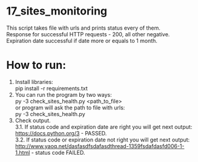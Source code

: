 # 17_sites_monitoring

This script takes file with urls and prints status every of them.<br />
Response for successful HTTP requests - 200, all other negative.<br />
Expiration date successful if date more or equals to 1 month.<br />

# How to run:<br />
1. Install libraries:<br />
pip install -r requirements.txt<br />
2. You can run the program by two ways:<br />
py -3 check_sites_health.py \<path_to_file\><br />
or program will ask the path to file with urls:<br />
py -3 check_sites_health.py<br />
3. Check output. <br />
3.1. If status code and expiration date are right you will get next output:<br />
https://docs.python.org/3 - PASSED.<br />
3.2. If status code or expiration date not right you will get next output:<br />
http://www.yaoq.net/dasfasdfsdafasdthread-1359fsdafdasfd006-1-1.html - status code FAILED.<br />
